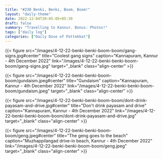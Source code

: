 ```yaml
---
title: "#230 Benki, Benki, Boom, Boom!"
layout: "daily-theme"
date: 2022-12-04T20:05:05+05:30
draft: false
summary: "Travelling to Kannur. Bonus: Photos!"
tags: ["daily log"]
categories: ["Daily Dose of Pottekkat"]
---
```


{{< figure src="/images/4-12-22-benki-benki-boom-boom/gang-signs.jpg#center" title="Coolest gang signs" caption="Kannapuram, Kannur - 4th December 2022" link="/images/4-12-22-benki-benki-boom-boom/gang-signs.jpg" target="_blank" class="align-center" >}}

{{< figure src="/images/4-12-22-benki-benki-boom-boom/gundaism.jpeg#center" title="Gundaism" caption="Kannapuram, Kannur - 4th December 2022" link="/images/4-12-22-benki-benki-boom-boom/gundaism.jpeg" target="_blank" class="align-center" >}}

{{< figure src="/images/4-12-22-benki-benki-boom-boom/dont-drink-payasam-and-drive.jpg#center" title="Don't drink payasam and drive" caption="Kannapuram, Kannur - 4th December 2022" link="/images/4-12-22-benki-benki-boom-boom/dont-drink-payasam-and-drive.jpg" target="_blank" class="align-center" >}}

{{< figure src="/images/4-12-22-benki-benki-boom-boom/geng.jpeg#center" title="The geng goes to the beach" caption="Muzhappilangad drive-in beach, Kannur - 4th December 2022" link="/images/4-12-22-benki-benki-boom-boom/geng.jpeg" target="_blank" class="align-center" >}}
